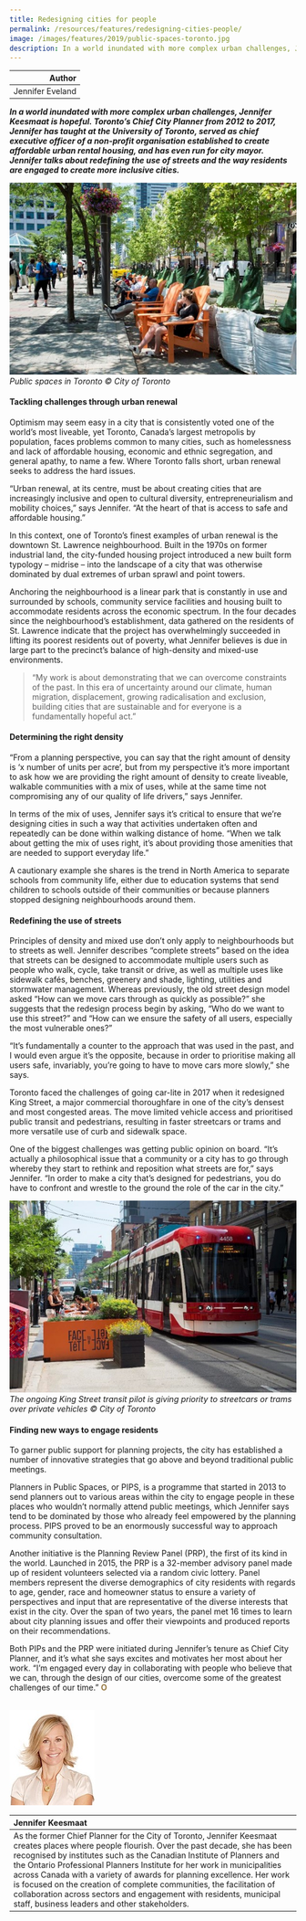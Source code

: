 ```yaml
---
title: Redesigning cities for people
permalink: /resources/features/redesigning-cities-people/
image: /images/features/2019/public-spaces-toronto.jpg
description: In a world inundated with more complex urban challenges, Jennifer Keesmaat is hopeful. Toronto’s Chief City Planner from 2012 to 2017, Jennifer has taught at the University of Toronto, served as chief executive officer of a non-profit organisation established to create affordable urban rental housing, and has even run for city mayor. Jennifer talks about redefining the use of streets and the way residents are engaged to create more inclusive cities. 
---
```


| Author |
|---:|
| Jennifer Eveland |

***In a world inundated with more complex urban challenges, Jennifer Keesmaat is hopeful. Toronto’s Chief City Planner from 2012 to 2017, Jennifer has taught at the University of Toronto, served as chief executive officer of a non-profit organisation established to create affordable urban rental housing, and has even run for city mayor. Jennifer talks about redefining the use of streets and the way residents are engaged to create more inclusive cities.***

![Public spaces in Toronto](/images/features/2019/public-spaces-toronto.jpg/)*Public spaces in Toronto © City of Toronto*

#### **Tackling challenges through urban renewal**

Optimism may seem easy in a city that is consistently voted one of the world’s most liveable, yet Toronto, Canada’s largest metropolis by population, faces problems common to many cities, such as homelessness and lack of affordable housing, economic and ethnic segregation, and general apathy, to name a few. Where Toronto falls short, urban renewal seeks to address the hard issues. 

“Urban renewal, at its centre, must be about creating cities that are increasingly inclusive and open to cultural diversity, entrepreneurialism and mobility choices,” says Jennifer. “At the heart of that is access to safe and affordable housing.” 

In this context, one of Toronto’s finest examples of urban renewal is the downtown St. Lawrence neighbourhood. Built in the 1970s on former industrial land, the city-funded housing project introduced a new built form typology – midrise – into the landscape of a city that was otherwise dominated by dual extremes of urban sprawl and point towers. 

Anchoring the neighbourhood is a linear park that is constantly in use and surrounded by schools, community service facilities and housing built to accommodate residents across the economic spectrum. In the four decades since the neighbourhood’s establishment, data gathered on the residents of St. Lawrence indicate that the project has overwhelmingly succeeded in lifting its poorest residents out of poverty, what Jennifer believes is due in large part to the precinct’s balance of high-density and mixed-use environments.

> “My work is about demonstrating that we can overcome constraints of the past. In this era of uncertainty around our climate, human migration, displacement, growing radicalisation and exclusion, building cities that are sustainable and for everyone is a fundamentally hopeful act.”

#### **Determining the right density** 

“From a planning perspective, you can say that the right amount of density is ‘x number of units per acre’, but from my perspective it’s more important to ask how we are providing the right amount of density to create liveable, walkable communities with a mix of uses, while at the same time not compromising any of our quality of life drivers,” says Jennifer. 

In terms of the mix of uses, Jennifer says it’s critical to ensure that we’re designing cities in such a way that activities undertaken often and repeatedly can be done within walking distance of home. “When we talk about getting the mix of uses right, it’s about providing those amenities that are needed to support everyday life.” 

A cautionary example she shares is the trend in North America to separate schools from community life, either due to education systems that send children to schools outside of their communities or because planners stopped designing neighbourhoods around them. 

#### **Redefining the use of streets**

Principles of density and mixed use don’t only apply to neighbourhoods but to streets as well. Jennifer describes “complete streets” based on the idea that streets can be designed to accommodate multiple users such as people who walk, cycle, take transit or drive, as well as multiple uses like sidewalk cafés, benches, greenery and shade, lighting, utilities and stormwater management. Whereas previously, the old street design model asked “How can we move cars through as quickly as possible?” she suggests that the redesign process begin by asking, “Who do we want to use this street?” and “How can we ensure the safety of all users, especially the most vulnerable ones?” 

“It’s fundamentally a counter to the approach that was used in the past, and I would even argue it’s the opposite, because in order to prioritise making all users safe, invariably, you’re going to have to move cars more slowly,” she says. 

Toronto faced the challenges of going car-lite in 2017 when it redesigned King Street, a major commercial thoroughfare in one of the city’s densest and most congested areas. The move limited vehicle access and prioritised public transit and pedestrians, resulting in faster streetcars or trams and more versatile use of curb and sidewalk space. 

One of the biggest challenges was getting public opinion on board. “It’s actually a philosophical issue that a community or a city has to go through whereby they start to rethink and reposition what streets are for,” says Jennifer. “In order to make a city that’s designed for pedestrians, you do have to confront and wrestle to the ground the role of the car in the city.” 

![King Street transit pilot](/images/features/2019/king-street-toronto.jpg/)*The ongoing King Street transit pilot is giving priority to streetcars or trams over private vehicles © City of Toronto*

#### **Finding new ways to engage residents**

To garner public support for planning projects, the city has established a number of innovative strategies that go above and beyond traditional public meetings.

Planners in Public Spaces, or PIPS, is a programme that started in 2013 to send planners out to various areas within the city to engage people in these places who wouldn’t normally attend public meetings, which Jennifer says tend to be dominated by those who already feel empowered by the planning process. PIPS proved to be an enormously successful way to approach community consultation. 

Another initiative is the Planning Review Panel (PRP), the first of its kind in the world. Launched in 2015, the PRP is a 32-member advisory panel made up of resident volunteers selected via a random civic lottery. Panel members represent the diverse demographics of city residents with regards to age, gender, race and homeowner status to ensure a variety of perspectives and input that are representative of the diverse interests that exist in the city. Over the span of two years, the panel met 16 times to learn about city planning issues and offer their viewpoints and produced reports on their recommendations. 

Both PIPs and the PRP were initiated during Jennifer’s tenure as Chief City Planner, and it’s what she says excites and motivates her most about her work. “I’m engaged every day in collaborating with people who believe that we can, through the design of our cities, overcome some of the greatest challenges of our time.” **<font color="#967942">O</font>**

<br>

<div style="width:150px"><img src="/images/features/2019/jennifer-keesmaat.jpg" alt="Jennifer Keesmaat" /></div>

| **Jennifer Keesmaat** |
|:---|
| As the former Chief Planner for the City of Toronto, Jennifer Keesmaat creates places where people flourish. Over the past decade, she has been recognised by institutes such as the Canadian Institute of Planners and the Ontario Professional Planners Institute for her work in municipalities across Canada with a variety of awards for planning excellence. Her work is focused on the creation of complete communities, the facilitation of collaboration across sectors and engagement with residents, municipal staff, business leaders and other stakeholders. |
